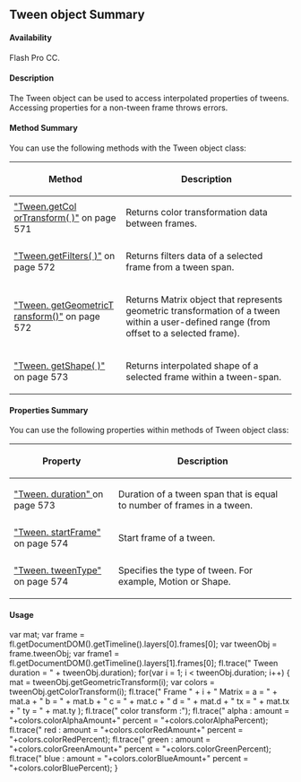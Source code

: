 ## Tween object Summary

#### Availability

Flash Pro CC.

#### Description

The Tween object can be used to access interpolated properties of tweens. Accessing properties for a non-tween frame throws errors.

#### Method Summary

You can use the following methods with the Tween object class:

<table><thead><tr class="header"><th><strong>Method</strong></th><th><p><strong>Description</strong></p></th></tr></thead><tbody><tr class="odd"><td><a href="../Tween_Object/Tween.md">"Tween.getCol orTransform( )"</a> on page 571 </td><td><p>Returns color transformation data between frames.</p></td></tr><tr class="even"><td><p><a href="../Tween_Object/Tween1.md">"Tween.getFilters( )"</a> on page 572 </td><td><p>Returns filters data of a selected frame from a tween span.</p></td></tr><tr class="odd"><td><a href="../Tween_Object/Tween2.md">"Tween. getGeometricT ransform()"</a> on page 572 </td><td><p>Returns Matrix object that represents geometric transformation of a tween within a user-defined range (from offset to a selected frame).</p></td></tr><tr class="even"><td><a href="../Tween_Object/Tween3.md">"Tween. getShape( )"</a> on page 573 </td><td><p>Returns interpolated shape of a selected frame within a tween-span.</p></td></tr></tbody></table>

#### Properties Summary

You can use the following properties within methods of Tween object class:

<table><thead><tr class="header"><th><strong>Property</strong></th><th><p><strong>Description</strong></p></th></tr></thead><tbody><tr class="odd"><td><a href="../Tween_Object/Tween4.md">"Tween. duration" </a>on page 573</td><td><p>Duration of a tween span that is equal to number of frames in a tween.</p></td></tr><tr class="even"><td><a href="../Tween_Object/Tween5.md">"Tween. startFrame" </a>on page 574</td><td><p>Start frame of a tween.</p></td></tr><tr class="odd"><td><a href="../Tween_Object/Tween6.md">"Tween. tweenType" </a>on page 574</td><td><p>Specifies the type of tween. For example, Motion or Shape.</p></td></tr></tbody></table>

#### Usage

var mat;
var frame = fl.getDocumentDOM().getTimeline().layers[0].frames[0];
var tweenObj = frame.tweenObj;
var frame1 = fl.getDocumentDOM().getTimeline().layers[1].frames[0];
fl.trace(" Tween duration = " + tweenObj.duration);
for(var i = 1; i < tweenObj.duration; i++) {
mat = tweenObj.getGeometricTransform(i);
var colors = tweenObj.getColorTransform(i);
fl.trace(" Frame " + i + " Matrix = a = " + mat.a + " b = " + mat.b + " c = " + mat.c + " d =
" + mat.d + " tx = " + mat.tx + " ty = " + mat.ty );
fl.trace(" color transform :");
fl.trace(" alpha : amount = "+colors.colorAlphaAmount+" percent = "+colors.colorAlphaPercent);
fl.trace(" red : amount = "+colors.colorRedAmount+" percent = "+colors.colorRedPercent);
fl.trace(" green : amount = "+colors.colorGreenAmount+" percent = "+colors.colorGreenPercent);
fl.trace(" blue : amount = "+colors.colorBlueAmount+" percent = "+colors.colorBluePercent); }

<span id="Tween.getColorTransform(_)" class="anchor"></span>

